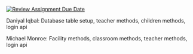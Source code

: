[![Review Assignment Due Date](https://classroom.github.com/assets/deadline-readme-button-24ddc0f5d75046c5622901739e7c5dd533143b0c8e959d652212380cedb1ea36.svg)](https://classroom.github.com/a/WpQRsNaU)

Daniyal Iqbal: Database table setup, teacher methods, children methods, login api

Michael Monroe: Facility methods, classroom methods, teacher methods, login api
